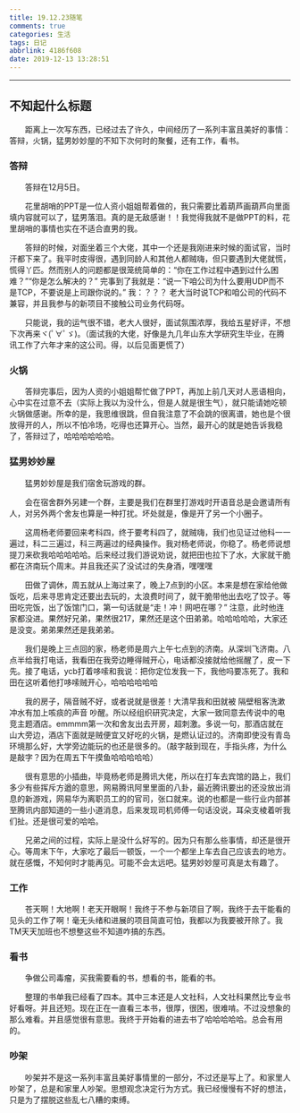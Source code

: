 ```yaml
---
title: 19.12.23随笔
comments: true
categories: 生活
tags: 日记
abbrlink: 4186f608
date: 2019-12-13 13:28:51
---
```


---

## 不知起什么标题

&emsp;&emsp;距离上一次写东西，已经过去了许久，中间经历了一系列丰富且美好的事情：答辩，火锅，猛男妙妙屋的不知下次何时的聚餐，还有工作，看书。

### 答辩

&emsp;&emsp;答辩在12月5日。

&emsp;&emsp;花里胡哨的PPT是一位人资小姐姐帮着做的，我只需要比着葫芦画葫芦向里面填内容就可以了，猛男落泪。真的是无敌感谢！！我觉得我就不是做PPT的料，花里胡哨的事情也实在不适合直男的我。

&emsp;&emsp;答辩的时候，对面坐着三个大佬，其中一个还是我刚进来时候的面试官，当时汗都下来了。我平时皮得很，遇到同龄人和其他人都贼嗨，但只要遇到大佬就慌，慌得丫匹。然而别人的问题都是很笼统简单的：“你在工作过程中遇到过什么困难？”“你是怎么解决的？” 完事到了我就是：“说一下咱公司为什么要用UDP而不是TCP，不要说是上司跟你说的。” 我：？？？ 老大当时说TCP和咱公司的代码不兼容，并且我参与的新项目不接触公司业务代码呀。

&emsp;&emsp;只能说，我的运气很不错，老大人很好，面试氛围浓厚，我给五星好评，不想下次再来ヾ(ﾟ∀ﾟゞ)。（面试我的大佬，好像是九几年山东大学研究生毕业，在腾讯工作了六年才来的这公司。得，以后见面更慌了）

### 火锅

&emsp;&emsp;答辩完事后，因为人资的小姐姐帮忙做了PPT，再加上前几天对人恶语相向，心中实在过意不去（实际上我以为没什么，但是人就是很生气），就只能请她吃顿火锅做感谢。所幸的是，我思维很跳，但自我注意了不会跳的很离谱，她也是个很放得开的人，所以不怕冷场，吃得也还算开心。当然，最开心的就是她告诉我稳了，答辩过了，哈哈哈哈哈哈。

### 猛男妙妙屋

&emsp;&emsp;猛男妙妙屋是我们宿舍玩游戏的群。

&emsp;&emsp;会在宿舍群外另建一个群，主要是我们在群里打游戏时开语音总是会邀请所有人，对另外两个舍友也算是一种打扰。坏处就是，像是开了另一个小圈子。

&emsp;&emsp;这周杨老师要回来考科四，终于要考科四了，就贼嗨，我们也见证过他科一一遍过，科二三遍过，科三两遍过的经典操作。我对杨老师说，你稳了。杨老师说想提刀来砍我哈哈哈哈哈。后来经过我们游说劝说，就把田也拉下了水，大家就干脆都在济南玩个周末。并且我还买了没试过的失身酒，嘿嘿嘿

&emsp;&emsp;田做了调休，周五就从上海过来了，晚上7点到的小区。本来是想在家给他做饭吃，后来寻思肯定还要出去玩的，太浪费时间了，就干脆带他出去吃了饺子。等田吃完饭，出了饭馆门口，第一句话就是“走！冲！网吧在哪？” 注意，此时他连家都没进。果然好兄弟，果然很217，果然还是这个田弟弟。哈哈哈哈哈，大家还是没变。弟弟果然还是我弟弟。

&emsp;&emsp;我们是晚上三点回的家，杨老师是周六上午七点到的济南。从深圳飞济南。八点半给我打电话，我看田在我旁边睡得贼开心，电话都没接就给他摇醒了，皮一下先。接了电话，ycb打着哆嗦和我说：把你定位发我一下，我他吗要冻死了。我和田在这听着他打哆嗦贼开心，哈哈哈哈哈哈

&emsp;&emsp;我的房子，隔音贼不好，或者说就是很差！大清早我和田就被 隔壁租客洗漱冲水有加上咳痰的声音 吵醒。所以经组织研究决定，大家一致同意去传说中的电竞主题酒店。emmmm第一次和舍友出去开房，超刺激。多说一句，那酒店就在山大旁边，酒店下面就是贼便宜又好吃的火锅，是燃认证过的。济南即使没有青岛环境那么好，大学旁边能玩的也还是很多的。（敲字敲到现在，手指头疼，为什么是敲字？因为在周五下午摸鱼哈哈哈哈哈）

&emsp;&emsp;很有意思的小插曲，毕竟杨老师是腾讯大佬，所以在打车去宾馆的路上，我们多少有些挥斥方遒的意思，网易腾讯阿里里面的八卦，最近腾讯要出的还没放出消息的新游戏，网易华为离职员工的的官司，张口就来。说的也都是一些行业内部甚至腾讯内部知道的一些小道消息，后来发现司机师傅一句话没说，耳朵支棱着听我们扯。还是很可爱的哈哈。

&emsp;&emsp;兄弟之间的过程，实际上是没什么好写的。因为只有那么些事情，却还是很开心。等周末下午，大家吃了最后一顿饭，一个一个都坐上车去自己应该去的地方。就在感慨，不知何时才能再见。可能不会太远吧。猛男妙妙屋可真是太有趣了。

### 工作

&emsp;&emsp;苍天啊！大地啊！老天开眼啊！我终于不参与新项目了啊，我终于去干能看的见头的工作了啊！毫无头绪和进展的项目简直可怕，我都以为我要被开除了。我TM天天加班也不想整这些不知道咋搞的东西。

### 看书

&emsp;&emsp;争做公司毒瘤，买我需要看的书，想看的书，能看的书。

&emsp;&emsp;整理的书单我已经看了四本。其中三本还是人文社科，人文社科果然比专业书好看呀。并且还短。现在正在一直看三本书，很厚，很困，很难啃。不过没想象的那么难看。并且感觉很有意思。我终于开始看的进去书了哈哈哈哈哈。总会有用的。

### 吵架

&emsp;&emsp;吵架并不是这一系列丰富且美好事情里的一部分，不过还是写上了。和家里人吵架了，总是和家里人吵架。思想观念决定行为方式。我已经慢慢有不好的想法，只是为了摆脱这些乱七八糟的束缚。